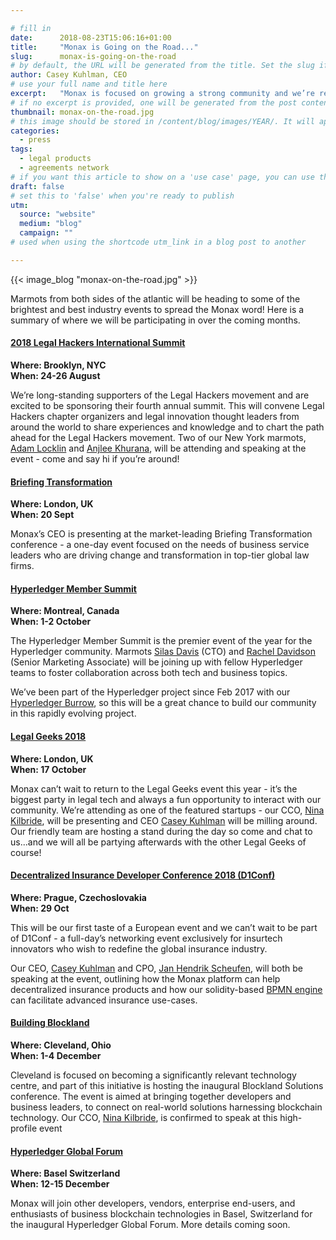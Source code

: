 ```yaml
---

# fill in
date:      2018-08-23T15:06:16+01:00
title:     "Monax is Going on the Road..."
slug:      monax-is-going-on-the-road
# by default, the URL will be generated from the title. Set the slug if you want to simplify or change the URL. Format: "my-slug" will turn into /blog/YEAR/MONTH/DAY/my-slug
author: Casey Kuhlman, CEO
# use your full name and title here
excerpt:   "Monax is focused on growing a strong community and we’re really excited to share the incredible work we’ve been building with our global audience."
# if no excerpt is provided, one will be generated from the post content
thumbnail: monax-on-the-road.jpg
# this image should be stored in /content/blog/images/YEAR/. It will appear as a thumbnail on any listings, as well as at the top of the post itself
categories:
  - press
tags:
  - legal products
  - agreements network
# if you want this article to show on a 'use case' page, you can use the following TAGS -  'fleetleasing' 'contentcreators' 'lawyers' or 'corporate'
draft: false
# set this to 'false' when you're ready to publish
utm:
  source: "website"
  medium: "blog"
  campaign: ""
# used when using the shortcode utm_link in a blog post to another

---
```


{{< image_blog "monax-on-the-road.jpg" >}}

<!-- Monax is focused on growing a strong community and we’re really excited to share the incredible work we’ve been building with our global audience. -->

Marmots from both sides of the atlantic will be heading to some of the brightest and best industry events to spread the Monax word! Here is a summary of where we will be participating in over the coming months.


#### [2018 Legal Hackers International Summit](https://www.legalgeek.co/conference/)
**Where: Brooklyn, NYC**<br>
**When: 24-26 August**

We’re long-standing supporters of the Legal Hackers movement and are excited to be sponsoring their fourth annual summit. This will convene Legal Hackers chapter organizers and legal innovation thought leaders from around the world to share experiences and knowledge and to chart the path ahead for the Legal Hackers movement. Two of our New York marmots, [Adam Locklin](https://www.linkedin.com/in/adamlocklin) and [Anjlee Khurana](https://www.linkedin.com/in/anjlee-khurana-286630122), will be attending and speaking at the event - come and say hi if you’re around!



#### [Briefing Transformation](https://www.legalsupportnetwork.co.uk/general/events/briefing-transformation-conference-2018-london)
**Where: London, UK**<br>
**When: 20 Sept**

Monax’s CEO is presenting at the market-leading Briefing Transformation conference - a one-day event focused on the needs of business service leaders who are driving change and transformation in top-tier global law firms.




#### [Hyperledger Member Summit](https://events.linuxfoundation.org/events/hyperledger-member-summit/)
**Where: Montreal, Canada**<br>
**When: 1-2 October**

The Hyperledger Member Summit is the premier event of the year for the Hyperledger community. Marmots [Silas Davis](https://www.linkedin.com/in/silas-davis-ba92951a/) (CTO) and [Rachel Davidson](https://www.linkedin.com/in/rach-davidson/) (Senior Marketing Associate) will be joining up with fellow Hyperledger teams to foster collaboration across both tech and business topics.  

We’ve been part of the Hyperledger project since Feb 2017 with our [Hyperledger Burrow](https://www.hyperledger.org/projects/hyperledger-burrow),  so this will be a great chance to build our community in this rapidly evolving project.


#### [Legal Geeks 2018](https://www.legalgeek.co/conference/)
**Where: London, UK**<br>
**When: 17 October**  


Monax can’t wait to return to the Legal Geeks event this year - it’s the biggest party in legal tech and always a fun opportunity to interact with our community. We’re attending as one of the featured startups - our CCO, [Nina Kilbride](https://www.linkedin.com/in/nina-kilbride-71185610b), will be presenting and CEO [Casey Kuhlman](https://nl.linkedin.com/in/compleatang) will be milling around. Our friendly team are hosting a stand during the day so come and chat to us...and we will all be partying afterwards with the other Legal Geeks of course!  

#### [Decentralized Insurance Developer Conference 2018 (D1Conf)](https://d1conf.com/)
**Where: Prague, Czechoslovakia**<br>
**When: 29 Oct**

This will be our first taste of a European event and we can’t wait to be part of D1Conf - a full-day’s networking event exclusively for insurtech innovators who wish to redefine the global insurance industry.

Our CEO, [Casey Kuhlman](https://nl.linkedin.com/in/compleatang) and CPO, [Jan Hendrik Scheufen](https://www.linkedin.com/in/jan-hendrik-scheufen-a7259b/), will both be speaking at the event, outlining how the Monax platform can help decentralized insurance products and how our solidity-based [BPMN engine](https://www.hyperledger.org/blog/2018/08/16/business-process-modeling-the-missing-link-between-legal-know-how-and-blockchain-based-legal-products) can facilitate advanced insurance use-cases.  


#### [Building Blockland](https://blocklandcleveland.com/)
**Where: Cleveland, Ohio**<br>
**When: 1-4 December**

Cleveland is focused on becoming a significantly relevant technology centre, and part of this initiative is hosting the inaugural Blockland Solutions conference. The event is aimed at bringing together developers and business leaders, to connect on real-world solutions harnessing blockchain technology. Our CCO, [Nina Kilbride](https://www.linkedin.com/in/nina-kilbride-71185610b), is confirmed to speak at this high-profile event



#### [Hyperledger Global Forum](https://events.linuxfoundation.org/events/hyperledger-global-forum-2018/)
**Where: Basel Switzerland**<br>
**When: 12-15 December**  

Monax will join other developers, vendors, enterprise end-users, and enthusiasts of business blockchain technologies in Basel, Switzerland for the inaugural Hyperledger Global Forum. More details coming soon.
